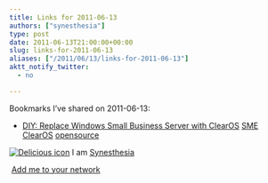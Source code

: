 ```yaml
---
title: Links for 2011-06-13
authors: ["synesthesia"]
type: post
date: 2011-06-13T21:00:00+00:00
slug: links-for-2011-06-13 
aliases: ["/2011/06/13/links-for-2011-06-13"]
aktt_notify_twitter:
  - no

---
```

Bookmarks I&#8217;ve shared on 2011-06-13:

  * [DIY: Replace Windows Small Business Server with ClearOS][1] 
    [SME][2] [ClearOS][3] [opensource][4] </li> </ul> 
    
    <p class="deliciouslink">
      <a href="https://del.icio.us/synesthesia" title="See all my bookmarks on del.icio.us"><img src="https://www.synesthesia.co.uk/images/deliciousicon.jpg" alt="Delicious icon" /></a>&nbsp;I am <a href="https://del.icio.us/synesthesia" title="See all my bookmarks on del.icio.us">Synesthesia</a>
    </p>
    
    <p class="deliciouslink">
      <a href="https://del.icio.us/network?add=synesthesia" title="Add me to your del.icio.us network"><img src="https://www.synesthesia.co.uk/images/add.gif" alt="" /></a>&nbsp;<a href="https://del.icio.us/network?add=synesthesia" title="Add me to your del.icio.us network">Add me to your network</a>
    </p>

 [1]: https://www.techrepublic.com/blog/doityourself-it-guy/diy-replace-windows-small-business-server-with-clearos/398?tag=nl.e040
 [2]: https://www.delicious.com/synesthesia/SME
 [3]: https://www.delicious.com/synesthesia/ClearOS
 [4]: https://www.delicious.com/synesthesia/opensource